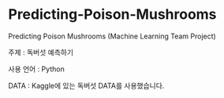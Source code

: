 # Predicting-Poison-Mushrooms
Predicting Poison Mushrooms (Machine Learning Team Project)

주제 :  독버섯 예측하기

사용 언어 : Python

DATA : Kaggle에 있는 독버섯 DATA를 사용했습니다.
